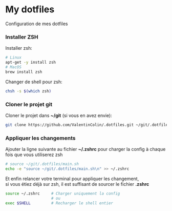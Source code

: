 # My dotfiles

Configuration de mes dotfiles

### Installer ZSH

Installer zsh:
```sh
# Linux
apt-get -y install zsh
# MacOS
brew install zsh
```

Changer de shell pour zsh:
```sh
chsh -s $(which zsh)
```

### Cloner le projet git

Cloner le projet dans **~/git** (si vous en avez envie):
```sh
git clone https://github.com/ValentinColin/.dotfiles.git ~/git/.dotfiles
```

### Appliquer les changements

Ajouter la ligne suivante au fichier **~/.zshrc** pour charger la config à chaque fois que vous utiliserez zsh
```sh
# source ~/git/.dotfiles/main.sh
echo -e "source ~/git/.dotfiles/main.sh\n" >> ~/.zshrc
```

Et enfin relancer votre terminal pour appliquer les changement,  
si vous étiez déjà sur zsh, il est suffisant de sourcer le fichier **.zshrc**
```sh
source ~/.zshrc     # Charger uniquement la config
                    # ou
exec $SHELL         # Recharger le shell entier
```
